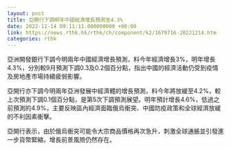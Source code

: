 ```yaml
---
layout: post
title: 亞開行下調明年中國經濟增長預測至4.3%
date: 2022-12-14 09:11:11.000000000 +08:00
link: https://news.rthk.hk/rthk/ch/component/k2/1679716-20221214.htm
categories: rthk
---
```


亞洲開發銀行下調今明兩年中國經濟增長預測，料今年經濟增長3%，明年增長4.3%，分別較9月預測下調0.3及0.2個百分點，指出中國的經濟活動仍受到疫情及房地產市場持續疲弱影響。

亞開行亦下調今明兩年亞洲發展中經濟體的增長預測，料今年將放緩至4.2%，較上次預測下調0.1個百分點，是第5次下調預測展望。明年預計增長4.6%，低過之前預測的4.9%，主要反映區內經濟面臨俄烏衝突、中國防疫政策和全球經濟放緩的不利因素衝擊。

亞開行表示，由於俄烏衝突可能令大宗商品價格再次急升，刺激全球通脹並引發進一步貨幣緊縮，增長前景風險仍然存在。
